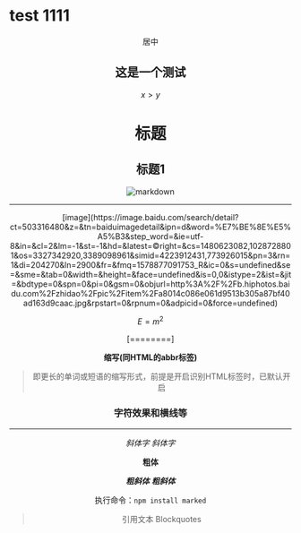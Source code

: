 # test  1111
<center>  居中 
  
## 这是一个测试

$x > y$

# <center>标题
## 标题1

![markdown](https://www.mdeditor.com/images/logos/markdown.png)


---

<center>[image](https://image.baidu.com/search/detail?ct=503316480&z=&tn=baiduimagedetail&ipn=d&word=%E7%BE%8E%E5%A5%B3&step_word=&ie=utf-8&in=&cl=2&lm=-1&st=-1&hd=&latest=&copyright=&cs=1480623082,1028728801&os=3327342920,3389098961&simid=4223912431,773926015&pn=3&rn=1&di=204270&ln=2900&fr=&fmq=1578877091753_R&ic=0&s=undefined&se=&sme=&tab=0&width=&height=&face=undefined&is=0,0&istype=2&ist=&jit=&bdtype=0&spn=0&pi=0&gsm=0&objurl=http%3A%2F%2Fb.hiphotos.baidu.com%2Fzhidao%2Fpic%2Fitem%2Fa8014c086e061d9513b305a87bf40ad163d9caac.jpg&rpstart=0&rpnum=0&adpicid=0&force=undefined)


$E=m^2$

[========]

**缩写(同HTML的abbr标签)**

> 即更长的单词或短语的缩写形式，前提是开启识别HTML标签时，已默认开启

### 字符效果和横线等
----

*斜体字*      _斜体字_

**粗体**  

***粗斜体*** ___粗斜体___

执行命令：`npm install marked`

> 引用文本 Blockquotes

